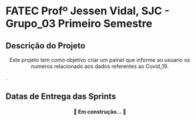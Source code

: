 # FATEC Profº Jessen Vidal, SJC - Grupo_03 Primeiro Semestre
## Descrição do Projeto
<p align="center">Este projeto tem como objetivo criar um painel que informe ao usuario os numeros relacionado aos dados referentes ao Covid_19.</p>.

## Datas de Entrega das Sprints




<h4 align="center"> 
	🚧  Em construção...  🚧
</h4>


